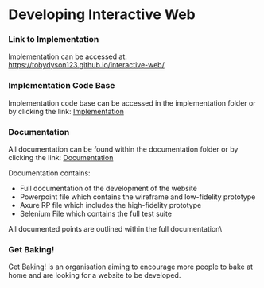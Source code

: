# Developing Interactive Web

### Link to Implementation

Implementation can be accessed at: https://tobydyson123.github.io/interactive-web/

### Implementation Code Base

Implementation code base can be accessed in the implementation folder or by clicking the link: [Implementation](https://github.com/TobyDyson123/interactive-web/tree/master/Implementation)

### Documentation

All documentation can be found within the documentation folder or by clicking the link: [Documentation](https://github.com/TobyDyson123/interactive-web/tree/master/Documentation)

Documentation contains:
* Full documentation of the development of the website
* Powerpoint file which contains the wireframe and low-fidelity prototype
* Axure RP file which includes the high-fidelity prototype
* Selenium File which contains the full test suite

All documented points are outlined within the full documentation\



### Get Baking!

Get Baking! is an organisation aiming to encourage more people to bake at home and are looking for a website to be developed.
